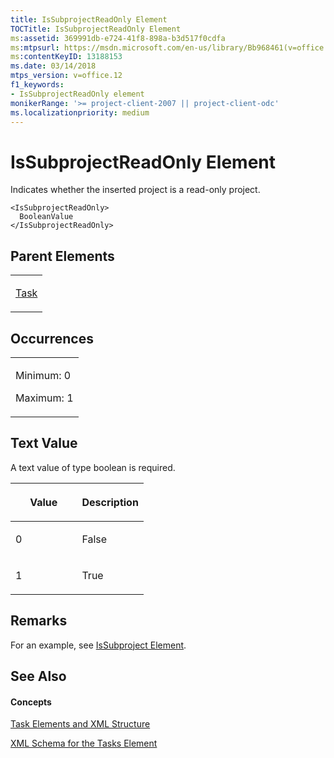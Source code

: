 ```yaml
---
title: IsSubprojectReadOnly Element
TOCTitle: IsSubprojectReadOnly Element
ms:assetid: 369991db-e724-41f8-898a-b3d517f0cdfa
ms:mtpsurl: https://msdn.microsoft.com/en-us/library/Bb968461(v=office.12)
ms:contentKeyID: 13188153
ms.date: 03/14/2018
mtps_version: v=office.12
f1_keywords:
- IsSubprojectReadOnly element
monikerRange: '>= project-client-2007 || project-client-odc'
ms.localizationpriority: medium
---
```


# IsSubprojectReadOnly Element




Indicates whether the inserted project is a read-only project.

    <IsSubprojectReadOnly>
      BooleanValue
    </IsSubprojectReadOnly>

## Parent Elements

<table>
<colgroup>
<col style="width: 100%" />
</colgroup>
<tbody>
<tr class="odd">
<td><p><a href="task-element.md">Task</a></p></td>
</tr>
</tbody>
</table>

## Occurrences

<table>
<colgroup>
<col style="width: 100%" />
</colgroup>
<tbody>
<tr class="odd">
<td><p>Minimum: 0</p>
<p>Maximum: 1</p></td>
</tr>
</tbody>
</table>

## Text Value

A text value of type boolean is required.

<table>
<colgroup>
<col style="width: 50%" />
<col style="width: 50%" />
</colgroup>
<thead>
<tr class="header">
<th><p>Value</p></th>
<th><p>Description</p></th>
</tr>
</thead>
<tbody>
<tr class="odd">
<td><p>0</p></td>
<td><p>False</p></td>
</tr>
<tr class="even">
<td><p>1</p></td>
<td><p>True</p></td>
</tr>
</tbody>
</table>

## Remarks

For an example, see [IsSubproject Element](issubproject-element.md).

## See Also

#### Concepts

[Task Elements and XML Structure](task-elements-and-xml-structure.md)

[XML Schema for the Tasks Element](xml-schema-for-the-tasks-element.md)


